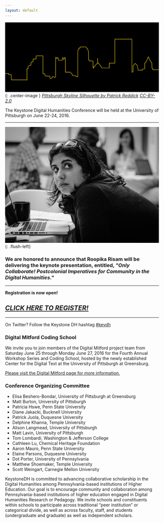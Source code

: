 ```yaml
---
layout: default
---
```



![Pittsburgh](images/pittsburgh.jpg){: .center-image }
*[Pittsburgh Skyline Silhouette by Patrick Reddick](https://flic.kr/p/b3G3NR) [CC-BY-2.0](https://creativecommons.org/licenses/by/2.0/)*

The Keystone Digital Humanities Conference will be held at the University of Pittsburgh on June 22-24, 2016.

---

<div class='clearfix' markdown="1">


![Roopika Risam](images/roopsiheadshot.png){: .flush-left}

### We are honored to announce that **Roopika Risam** will be delivering the keynote presentation, entitled, *"Only Collaborate! Postcolonial Imperatives for Community in the Digital Humanities."*



</div>

---

**Registration is now open!**

## ***[CLICK HERE TO REGISTER!](https://www.regonline.com/keystoneDH2016)***

---


On Twitter? Follow the Keystone DH hashtag [#keydh](https://twitter.com/search?f=tweets&vertical=default&q=%23keydh&src=typd)

### Digital Mitford Coding School

We invite you to join members of the Digital Mitford project team from Saturday June 25 through Monday June 27, 2016 for the Fourth Annual Workshop Series and Coding School, hosted by the newly established Center for the Digital Text at the University of Pittsburgh at Greensburg.

[Please visit the Digital Mitford page for more information.](https://digitalmitford.wordpress.com/2016/02/29/digital-mitford-coding-school-june-25-27-2016/)


### Conference Organizing Committee

- Elisa Beshero-Bondar, University of Pittsburgh at Greensburg
- Matt Burton, University of Pittsburgh
- Patricia Hswe, Penn State University
- Diane Jakacki, Bucknell University
- Patrick Juola, Duquesne University
- Delphine Khanna, Temple University
- Alison Langmead, University of Pittsburgh
- Matt Lavin, University of Pittsburgh
- Tom Lombardi, Washington & Jefferson College
- Cathleen Lu, Chemical Heritage Foundation
- Aaron Mauro, Penn State University
- Elaine Parsons, Duquesne University
- Dot Porter, University of Pennsylvania
- Matthew Shoemaker, Temple University
- Scott Weingart, Carnegie Mellon University

KeystoneDH is committed to advancing collaborative scholarship in the Digital Humanities among Pennsylvania-based institutions of Higher Education. Our goal is to encourage community and collaboration among Pennsylvania-based institutions of higher education engaged in Digital Humanities Research or Pedagogy. We invite schools and constituents within schools to participate across traditional “peer institution” or categorical divide, as well as across faculty, staff, and students (undergraduate and graduate) as well as independent scholars.
